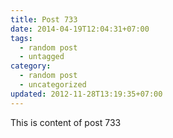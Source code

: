 ```yaml
---
title: Post 733
date: 2014-04-19T12:04:31+07:00
tags:
  - random post
  - untagged
category:
  - random post
  - uncategorized
updated: 2012-11-28T13:19:35+07:00
---
```

This is content of post 733